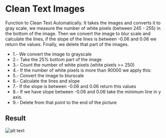 # Clean Text Images
Function to Clean Text Automatically. It takes the images and converts it to gray scale, we measure the number of white pixels (between 245 - 255) in the bottom of the image. Then we convert the image to blur scale and calculate the lines, if the slope of the lines is between -0.06 and 0.06 we return the values. Finally, we delete that part of the images.

* 1.- We convert the image to grayscale
* 2.- Take the 25% bottom part of the image 
* 3.- Count the number of white pixels (white pixels >= 250)
* 4.- If the number of white pixels is more than 90000 we apply this:
* 5.- Convert the image to blurscale
* 6.- Calculate the lines and slope
* 7.- If the slope is between -0.06 and 0.06 return this values
* 8.- If we have slope between -0.06 and 0.06 take the minimum line in y axis.
* 9.- Delete from that point to the end of the picture

## Result

![alt text](https://github.com/alejandrods/Clean_Text_Images/blob/master/Imgs/Result.png)

